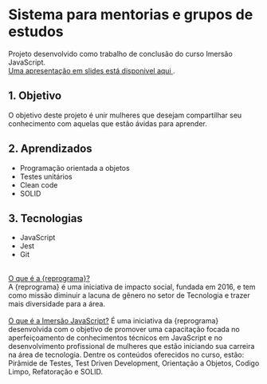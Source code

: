 # Sistema para mentorias e grupos de estudos
<p>Projeto desenvolvido como trabalho de conclusão do curso Imersão JavaScript. <br><a href="https://www.canva.com/design/DAFugd_D4z4/W1Wkq4ZVog-jgZTvXnSfCQ/edit">Uma apresentação em slides está disponivel aqui </a>.</p>



<h2>1. Objetivo</h2>
<p>O objetivo deste projeto é unir mulheres que desejam compartilhar seu conhecimento com aquelas que estão ávidas para aprender.</p>

<h2>2. Aprendizados</h2>
<p>
  <ul>
    <li>Programação orientada a objetos</li>
    <li>Testes unitários</li>
    <li>Clean code</li>
    <li>SOLID</li>
  </ul>
</p>

<h2>3. Tecnologias</h2>
<p>
  <ul>
    <li>JavaScript</li>
    <li>Jest</li>
    <li>Git</li>
  </ul>
</p>

<br>
<a href="www.reprograma.com.br">O que é a {reprograma}?</a>
<br>
A {reprograma} é uma iniciativa de impacto social, fundada em 2016, e tem como missão diminuir a lacuna de gênero no setor de Tecnologia e trazer mais diversidade para a área.

<br>
<a href="https://reprograma.com.br/curso-imersao-javascript/">
<br>
O que é a Imersão JavaScript?</a>
É uma iniciativa da {reprograma} desenvolvida com o objetivo de promover uma capacitação focada no aperfeiçoamento de conhecimentos técnicos em JavaScript e no desenvolvimento profissional de mulheres que estão iniciando sua carreira na área de tecnologia. Dentre os conteúdos oferecidos no curso, estão: Pirâmide de Testes, Test Driven Development, Orientação a Objetos, Codigo Limpo, Refatoração e SOLID.
